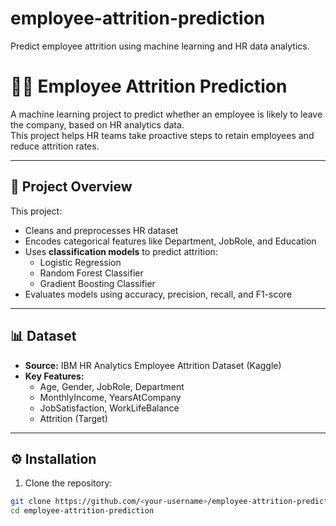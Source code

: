 # employee-attrition-prediction
Predict employee attrition using machine learning and HR data analytics.
# 👨‍💼 Employee Attrition Prediction

A machine learning project to predict whether an employee is likely to leave the company, based on HR analytics data.  
This project helps HR teams take proactive steps to retain employees and reduce attrition rates.

---

## 📌 Project Overview
This project:
- Cleans and preprocesses HR dataset
- Encodes categorical features like Department, JobRole, and Education
- Uses **classification models** to predict attrition:
  - Logistic Regression
  - Random Forest Classifier
  - Gradient Boosting Classifier
- Evaluates models using accuracy, precision, recall, and F1-score

---

## 📊 Dataset
- **Source:** IBM HR Analytics Employee Attrition Dataset (Kaggle)
- **Key Features:**
  - Age, Gender, JobRole, Department
  - MonthlyIncome, YearsAtCompany
  - JobSatisfaction, WorkLifeBalance
  - Attrition (Target)

---

## ⚙️ Installation
1. Clone the repository:
```bash
git clone https://github.com/<your-username>/employee-attrition-prediction.git
cd employee-attrition-prediction
